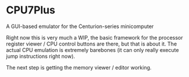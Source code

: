 # CPU7Plus
A GUI-based emulator for the Centurion-series minicomputer

Right now this is very much a WIP, the basic framework for the processor register viewer / CPU control buttons are there, but that is about it. The actual CPU emulation is extremely barebones (it can only really execute jump instructions right now).

The next step is getting the memory viewer / editor working.
